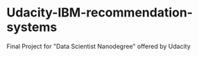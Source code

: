 # Udacity-IBM-recommendation-systems
Final Project for "Data Scientist Nanodegree" offered by Udacity
